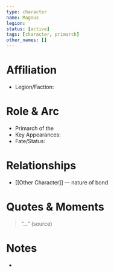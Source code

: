 ```yaml
---
type: character
name: Magnus
legion: 
status: [active]
tags: [character, primarch]
other_names: []
---
```

# Affiliation
- Legion/Faction: 

# Role & Arc
- Primarch of the
- Key Appearances:  
- Fate/Status:  

# Relationships
- [[Other Character]] — nature of bond

# Quotes & Moments
> “...” (source)

# Notes
-
